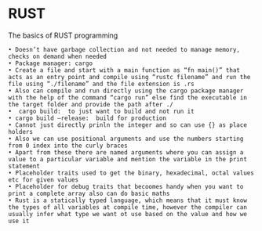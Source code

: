 # RUST

The basics of RUST programming

    • Doesn’t have garbage collection and not needed to manage memory, checks on demand when needed
    • Package manager: cargo
    • Create a file and start with a main function as “fn main()” that acts as an entry point and compile using “rustc filename” and run the file using “./filename” and the file extension is .rs
    • Also can compile and run directly using the cargo package manager with the help of the command “cargo run” else find the executable in the target folder and provide the path after ./
    •  cargo build:  to just want to build and not run it
    • cargo build –release:  build for production
    • Cannot just directly prinln the integer and so can use {} as place holders
    • Also we can use positional arguments and use the numbers starting from 0 index into the curly braces
    • Apart from these there are named arguments where you can assign a value to a particular variable and mention the variable in the print statement
    • Placeholder traits used to get the binary, hexadecimal, octal values etc for given values
    • Placeholder for debug traits that becoomes handy when you want to print a complete array also can do basic maths
    • Rust is a statically typed language, which means that it must know the types of all variables at compile time, however the compiler can usually infer what type we want ot use based on the value and how we use it
